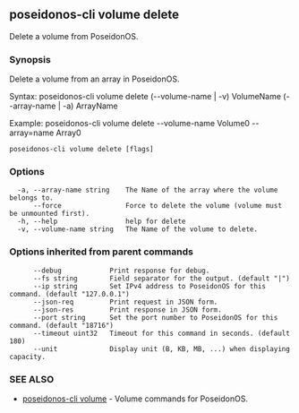 ## poseidonos-cli volume delete

Delete a volume from PoseidonOS.

### Synopsis


Delete a volume from an array in PoseidonOS.

Syntax:
	poseidonos-cli volume delete (--volume-name | -v) VolumeName (--array-name | -a) ArrayName

Example: 
	poseidonos-cli volume delete --volume-name Volume0 --array=name Array0
	
          

```
poseidonos-cli volume delete [flags]
```

### Options

```
  -a, --array-name string    The Name of the array where the volume belongs to.
      --force                Force to delete the volume (volume must be unmounted first).
  -h, --help                 help for delete
  -v, --volume-name string   The Name of the volume to delete.
```

### Options inherited from parent commands

```
      --debug            Print response for debug.
      --fs string        Field separator for the output. (default "|")
      --ip string        Set IPv4 address to PoseidonOS for this command. (default "127.0.0.1")
      --json-req         Print request in JSON form.
      --json-res         Print response in JSON form.
      --port string      Set the port number to PoseidonOS for this command. (default "18716")
      --timeout uint32   Timeout for this command in seconds. (default 180)
      --unit             Display unit (B, KB, MB, ...) when displaying capacity.
```

### SEE ALSO

* [poseidonos-cli volume](poseidonos-cli_volume.md)	 - Volume commands for PoseidonOS.

